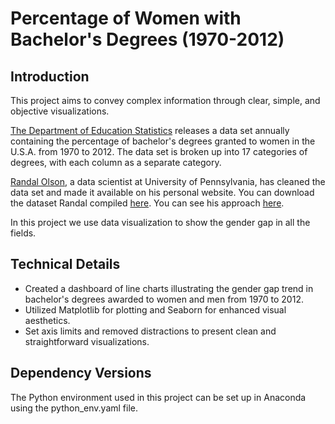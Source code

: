 # Percentage of Women with Bachelor's Degrees (1970-2012)

## Introduction

This project aims to convey complex information through clear, simple, and objective visualizations.

[The Department of Education Statistics](https://nces.ed.gov/programs/digest/2013menu_tables.asp) releases a data set annually 
containing the percentage of bachelor's degrees granted to women in the U.S.A. from 1970 to 2012. The data set is broken up 
into 17 categories of degrees, with each column as a separate category.

[Randal Olson](http://www.randalolson.com), a data scientist at University of Pennsylvania, has cleaned the data set and made 
it available on his personal website. You can download the dataset Randal 
compiled [here](http://www.randalolson.com/wp-content/uploads/percent-bachelors-degrees-women-usa.csv). 
You can see his approach [here](http://www.randalolson.com/2014/06/14/percentage-of-bachelors-degrees-conferred-to-women-by-major-1970-2012/).

In this project we use data visualization to show the gender gap in all the fields.

## Technical Details

- Created a dashboard of line charts illustrating the gender gap trend in bachelor's degrees awarded to women and men from 1970 to 2012.
- Utilized Matplotlib for plotting and Seaborn for enhanced visual aesthetics.
- Set axis limits and removed distractions to present clean and straightforward visualizations.

## Dependency Versions

The Python environment used in this project can be set up in Anaconda using the python_env.yaml file.
